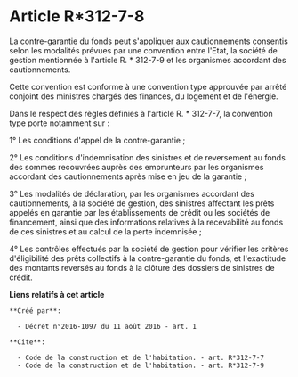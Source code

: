 # Article R*312-7-8

La contre-garantie du fonds peut s'appliquer aux cautionnements consentis selon les modalités prévues par une convention
entre l'Etat, la société de gestion mentionnée à l'article R. * 312-7-9 et les organismes accordant des cautionnements. 

Cette convention est conforme à une convention type approuvée par arrêté conjoint des ministres chargés des finances, du
logement et de l'énergie. 

Dans le respect des règles définies à l'article R. * 312-7-7, la convention type porte notamment sur : 

1° Les conditions d'appel de la contre-garantie ; 

2° Les conditions d'indemnisation des sinistres et de reversement au fonds des sommes recouvrées auprès des emprunteurs par
les organismes accordant des cautionnements après mise en jeu de la garantie ; 

3° Les modalités de déclaration, par les organismes accordant des cautionnements, à la société de gestion, des sinistres
affectant les prêts appelés en garantie par les établissements de crédit ou les sociétés de financement, ainsi que des
informations relatives à la recevabilité au fonds de ces sinistres et au calcul de la perte indemnisée ; 

4° Les contrôles effectués par la société de gestion pour vérifier les critères d'éligibilité des prêts collectifs à la
contre-garantie du fonds, et l'exactitude des montants reversés au fonds à la clôture des dossiers de sinistres de crédit.

**Liens relatifs à cet article**

	**Créé par**:

	  - Décret n°2016-1097 du 11 août 2016 - art. 1

	**Cite**:

	  - Code de la construction et de l'habitation. - art. R*312-7-7
	  - Code de la construction et de l'habitation. - art. R*312-7-9
